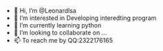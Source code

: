 - 👋 Hi, I’m @Leonardlsa
- 👀 I’m interested in Developing interedting program
- 🌱 I’m currently learning python
- 💞️ I’m looking to collaborate on ...
- 📫 To reach me by QQ:2322176165

<!---
Leonardlsa/Leonardlsa is a ✨ special ✨ repository because its `README.md` (this file) appears on your GitHub profile.
You can click the Preview link to take a look at your changes.
--->
